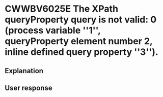 # CWWBV6025E The XPath queryProperty query is not valid: 0 (process variable ''1'', queryProperty element number 2, inline defined query property ''3'').

## Explanation

## User response